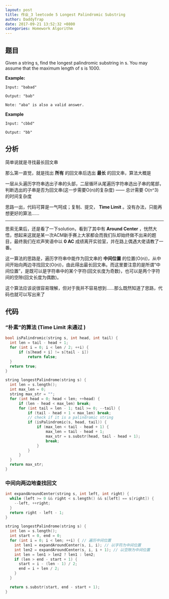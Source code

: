 ```yaml
---
layout: post
title: 作业_3 leetcode 5 Longest Palindromic Substring
author: DaddyTrap
date: 2017-09-21 13:52:32 +0800
categories: Homework Algorithm
---
```


## 题目

Given a string s, find the longest palindromic substring in s. You may assume that the maximum length of s is 1000.

**Example:**

```
Input: "babad"

Output: "bab"

Note: "aba" is also a valid answer.
```

**Example**

```
Input: "cbbd"

Output: "bb"
```

<!-- more -->

## 分析

简单说就是寻找最长回文串

那么第一直觉，就是找出 **所有** 的回文串后选出 **最长** 的回文串，算法大概是

一层从头遍历字符串选出子串的头部，二层循环从尾遍历字符串选出子串的尾部，判断选出的子串是否为回文串(这一步需要O(n)的复杂度) —— 总计需要 O(n^3) 的时间复杂度

思路一出，代码可算是一气呵成；复制、提交， **Time Limit** 。没有办法，只能再想更好的算法……

---

思索无果后，还是看了一下solution，看到了其中有 **Around Center** ，恍然大悟，想起来这就是某一次ACM新手赛上大家都会而我们队却始终做不出来的题目，最终我们在欢声笑语中以 **0 AC** 成绩离开实验室，并在路上偶遇大佬请教了一番。

这一算法的思路是，遍历字符串中能作为回文串的 **中间位置** 的位置(O(n))，从中间开始向两边寻找回文(O(n))，由此得出最长回文串。而这里要注意的是所谓“中间位置”，是既可以是字符串中的某个字符(回文长度为奇数)，也可以是两个字符间的空隙(回文长度为偶数)。

这个算法应该说很容易理解，但对于我并不容易想到……那么既然知道了思路，代码也就可以写出来了

## 代码

### “朴素”的算法 (Time Limit **未通过** )

```c++
bool isPalindromic(string s, int head, int tail) {
  int len = tail - head + 1;
  for (int i = 0; i < len / 2; ++i) {
      if (s[head + i] != s[tail - i])
          return false;
  }
  return true;
}

string longestPalindrome(string s) {
  int len = s.length();
  int max_len = 0;
  string max_str = "";
  for (int head = 0; head < len; ++head) {
      if (len - head < max_len) break;
      for (int tail = len - 1; tail >= 0; --tail) {
          if (tail - head + 1 < max_len) break;
          // check if it is a palindromic string
          if (isPalindromic(s, head, tail)) {
              if (max_len < tail - head + 1) {
                  max_len = tail - head + 1;
                  max_str = s.substr(head, tail - head + 1);
                  break;
              }
          }
      }
  }
  return max_str;
}
```

### 中间向两边地查找回文

```c++
int expandAroundCenter(string s, int left, int right) {
  while (left >= 0 && right < s.length() && s[left] == s[right]) {
    --left, ++right;
  }
  return right - left - 1;
}

string longestPalindrome(string s) {
  int len = s.length();
  int start = 0, end = 0;
  for (int i = 0; i < len; ++i) { // 遍历中间位置
    int len1 = expandAroundCenter(s, i, i); // 以字符为中间位置
    int len2 = expandAroundCenter(s, i, i + 1); // 以空隙为中间位置
    int len = len1 > len2 ? len1 : len2;
    if (len > end - start + 1) {
      start = i - (len - 1) / 2;
      end = i + len / 2;
    }
  }

  return s.substr(start, end - start + 1);
}
```